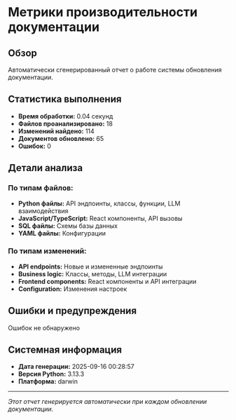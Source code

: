 # Метрики производительности документации

## Обзор

Автоматически сгенерированный отчет о работе системы обновления документации.

## Статистика выполнения

- **Время обработки:** 0.04 секунд
- **Файлов проанализировано:** 18
- **Изменений найдено:** 114
- **Документов обновлено:** 65
- **Ошибок:** 0

## Детали анализа

### По типам файлов:
- **Python файлы:** API эндпоинты, классы, функции, LLM взаимодействия
- **JavaScript/TypeScript:** React компоненты, API вызовы
- **SQL файлы:** Схемы базы данных
- **YAML файлы:** Конфигурации

### По типам изменений:
- **API endpoints:** Новые и измененные эндпоинты
- **Business logic:** Классы, методы, LLM интеграции
- **Frontend components:** React компоненты и API интеграции
- **Configuration:** Изменения настроек

## Ошибки и предупреждения

Ошибок не обнаружено

## Системная информация

- **Дата генерации:** 2025-09-16 00:28:57
- **Версия Python:** 3.13.3
- **Платформа:** darwin

---
*Этот отчет генерируется автоматически при каждом обновлении документации.*
